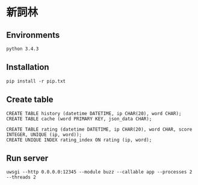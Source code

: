 # 新詞林

## Environments

`python 3.4.3`

## Installation

```
pip install -r pip.txt
```

## Create table

```
CREATE TABLE history (datetime DATETIME, ip CHAR(20), word CHAR);
CREATE TABLE cache (word PRIMARY KEY, json_data CHAR);

CREATE TABLE rating (datetime DATETIME, ip CHAR(20), word CHAR, score INTEGER, UNIQUE (ip, word));
CREATE UNIQUE INDEX rating_index ON rating (ip, word); 
```
 
## Run server

```
uwsgi --http 0.0.0.0:12345 --module buzz --callable app --processes 2 --threads 2
```
 
